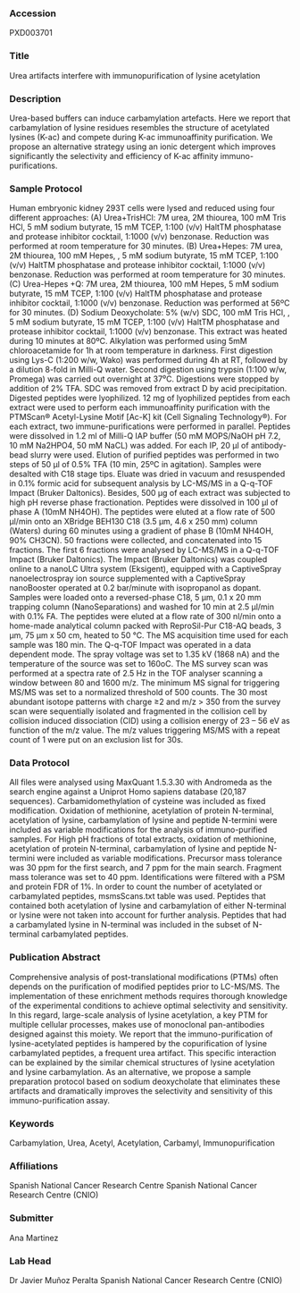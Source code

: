 ### Accession
PXD003701

### Title
Urea artifacts interfere with immunopurification of lysine acetylation

### Description
Urea-based buffers can induce carbamylation artefacts. Here we report that carbamylation of lysine residues resembles the structure of acetylated lysines (K-ac) and compete during K-ac immunoaffinity purification. We propose an alternative strategy using an ionic detergent which improves significantly the selectivity and efficiency of K-ac affinity immuno-purifications.

### Sample Protocol
Human embryonic kidney 293T cells were lysed and reduced using four different approaches:  (A) Urea+TrisHCl: 7M urea, 2M thiourea, 100 mM Tris HCl, 5 mM sodium butyrate, 15 mM TCEP, 1:100 (v/v) HaltTM phosphatase and protease inhibitor cocktail, 1:1000 (v/v) benzonase. Reduction was performed at room temperature for 30 minutes.  (B) Urea+Hepes: 7M urea, 2M thiourea, 100 mM Hepes, , 5 mM sodium butyrate, 15 mM TCEP, 1:100 (v/v) HaltTM phosphatase and protease inhibitor cocktail, 1:1000 (v/v) benzonase. Reduction was performed at room temperature for 30 minutes.  (C) Urea-Hepes +Q: 7M urea, 2M thiourea, 100 mM Hepes, 5 mM sodium butyrate, 15 mM TCEP, 1:100 (v/v) HaltTM phosphatase and protease inhibitor cocktail, 1:1000 (v/v) benzonase. Reduction was performed at 56ºC for 30 minutes.  (D) Sodium Deoxycholate: 5% (w/v) SDC, 100 mM Tris HCl, , 5 mM sodium butyrate, 15 mM TCEP, 1:100 (v/v) HaltTM phosphatase and protease inhibitor cocktail, 1:1000 (v/v) benzonase.  This extract was heated during 10 minutes at 80ºC. Alkylation was performed using 5mM chloroacetamide for 1h at room temperature in darkness. First digestion using Lys-C (1:200 w/w, Wako) was performed during 4h at RT, followed by a dilution 8-fold in Milli-Q water. Second digestion using trypsin (1:100 w/w, Promega) was carried out overnight at 37⁰C. Digestions were stopped by addition of 2% TFA. SDC was removed from extract D by acid precipitation. Digested peptides were lyophilized. 12 mg of lyophilized peptides from each extract were used to perform each immunoaffinity purification with the PTMScan® Acetyl-Lysine Motif [Ac-K] kit (Cell Signaling Technology®). For each extract, two immune-purifications were performed in parallel. Peptides were dissolved in 1.2 ml of Milli-Q IAP buffer (50 mM MOPS/NaOH pH 7.2, 10 mM Na2HPO4, 50 mM NaCL) was added. For each IP, 20 µl of antibody-bead slurry were used. Elution of purified peptides was performed in two steps of 50 µl of 0.5% TFA (10 min, 25ºC in agitation). Samples were desalted with C18 stage tips. Eluate was dried in vacuum and resuspended in 0.1% formic acid for subsequent analysis by LC-MS/MS in a Q-q-TOF Impact (Bruker Daltonics).  Besides, 500 µg of each extract was subjected to high pH reverse phase fractionation. Peptides were dissolved in 100 µl of phase A (10mM NH4OH). The peptides were eluted at a flow rate of 500 µl/min onto an XBridge BEH130 C18 (3.5 µm, 4.6 x 250 mm) column (Waters) during 60 minutes using a gradient of phase B (10mM NH4OH, 90% CH3CN). 50 fractions were collected, and concatenated into 15 fractions. The first 6 fractions were analysed by LC-MS/MS in a Q-q-TOF Impact (Bruker Daltonics). The Impact (Bruker Daltonics) was coupled online to a nanoLC Ultra system (Eksigent), equipped with a CaptiveSpray nanoelectrospray ion source supplemented with a CaptiveSpray nanoBooster operated at 0.2 bar/minute with isopropanol as dopant. Samples were loaded onto a reversed-phase C18, 5 µm, 0.1 x 20 mm trapping column (NanoSeparations) and washed for 10 min at 2.5 µl/min with 0.1% FA. The peptides were eluted at a flow rate of 300 nl/min onto a home-made analytical column packed with ReproSil-Pur C18-AQ beads, 3 μm, 75 μm x 50 cm, heated to 50 °C. The MS acquisition time used for each sample was 180 min. The Q-q-TOF Impact was operated in a data dependent mode. The spray voltage was set to 1.35 kV (1868 nA) and the temperature of the source was set to 160oC. The MS survey scan was performed at a spectra rate of 2.5 Hz in the TOF analyser scanning a window between 80 and 1600 m/z. The minimum MS signal for triggering MS/MS was set to a normalized threshold of 500 counts. The 30 most abundant isotope patterns with charge ≥2 and m/z > 350 from the survey scan were sequentially isolated and fragmented in the collision cell by collision induced dissociation (CID) using a collision energy of 23 – 56 eV as function of the m/z value. The m/z values triggering MS/MS with a repeat count of 1 were put on an exclusion list for 30s.

### Data Protocol
All files were analysed using MaxQuant 1.5.3.30 with Andromeda as the search engine against a Uniprot Homo sapiens database (20,187 sequences). Carbamidomethylation of cysteine was included as fixed modification. Oxidation of methionine, acetylation of protein N-terminal, acetylation of lysine, carbamylation of lysine and peptide N-termini were included as variable modifications for the analysis of immuno-purified samples. For High pH fractions of total extracts, oxidation of methionine, acetylation of protein N-terminal, carbamylation of lysine and peptide N-termini were included as variable modifications. Precursor mass tolerance was 30 ppm for the first search, and 7 ppm for the main search. Fragment mass tolerance was set to 40 ppm. Identifications were filtered with a PSM and protein FDR of 1%. In order to count the number of acetylated or carbamylated peptides, msmsScans.txt table was used. Peptides that contained both acetylation of lysine and carbamylation of either N-terminal or lysine were not taken into account for further analysis. Peptides that had a carbamylated lysine in N-terminal was included in the subset of N-terminal carbamylated peptides.

### Publication Abstract
Comprehensive analysis of post-translational modifications (PTMs) often depends on the purification of modified peptides prior to LC-MS/MS. The implementation of these enrichment methods requires thorough knowledge of the experimental conditions to achieve optimal selectivity and sensitivity. In this regard, large-scale analysis of lysine acetylation, a key PTM for multiple cellular processes, makes use of monoclonal pan-antibodies designed against this moiety. We report that the immuno-purification of lysine-acetylated peptides is hampered by the copurification of lysine carbamylated peptides, a frequent urea artifact. This specific interaction can be explained by the similar chemical structures of lysine acetylation and lysine carbamylation. As an alternative, we propose a sample preparation protocol based on sodium deoxycholate that eliminates these artifacts and dramatically improves the selectivity and sensitivity of this immuno-purification assay.

### Keywords
Carbamylation, Urea, Acetyl, Acetylation, Carbamyl, Immunopurification

### Affiliations
Spanish National Cancer Research Centre
Spanish National Cancer Research Centre (CNIO)

### Submitter
Ana Martinez

### Lab Head
Dr Javier Muñoz Peralta
Spanish National Cancer Research Centre (CNIO)


